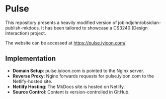 # Pulse

This repository presents a heavily modified version of jobindjohn/obsidian-publish-mkdocs. It has been tailored to showcase a CS3240 (Design Interaction) project.

The website can be accessed at https://pulse.iyioon.com/

## Implementation

- **Domain Setup**: pulse.iyioon.com is pointed to the Nginx server.
- **Reverse Proxy**: Nginx forwards requests for pulse.iyioon.com to the Netlify-hosted site.
- **Netlify Hosting**: The MkDocs site is hosted on Netlify.
- **Source Control**: Content is version-controlled in GitHub.

